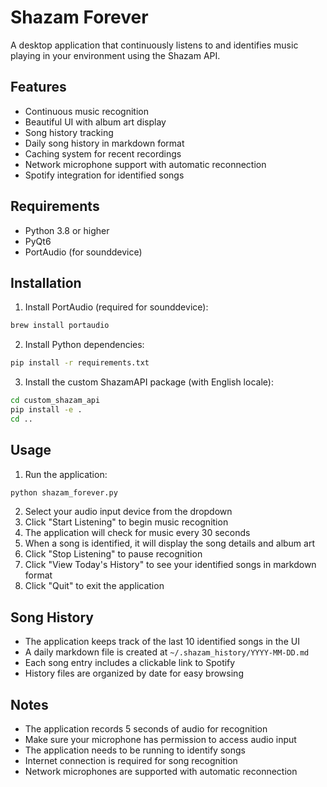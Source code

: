 # Shazam Forever

A desktop application that continuously listens to and identifies music playing in your environment using the Shazam API.

## Features

- Continuous music recognition
- Beautiful UI with album art display
- Song history tracking
- Daily song history in markdown format
- Caching system for recent recordings
- Network microphone support with automatic reconnection
- Spotify integration for identified songs

## Requirements

- Python 3.8 or higher
- PyQt6
- PortAudio (for sounddevice)

## Installation

1. Install PortAudio (required for sounddevice):

```bash
brew install portaudio
```

2. Install Python dependencies:

```bash
pip install -r requirements.txt
```

3. Install the custom ShazamAPI package (with English locale):

```bash
cd custom_shazam_api
pip install -e .
cd ..
```

## Usage

1. Run the application:

```bash
python shazam_forever.py
```

2. Select your audio input device from the dropdown
3. Click "Start Listening" to begin music recognition
4. The application will check for music every 30 seconds
5. When a song is identified, it will display the song details and album art
6. Click "Stop Listening" to pause recognition
7. Click "View Today's History" to see your identified songs in markdown format
8. Click "Quit" to exit the application

## Song History

- The application keeps track of the last 10 identified songs in the UI
- A daily markdown file is created at `~/.shazam_history/YYYY-MM-DD.md`
- Each song entry includes a clickable link to Spotify
- History files are organized by date for easy browsing

## Notes

- The application records 5 seconds of audio for recognition
- Make sure your microphone has permission to access audio input
- The application needs to be running to identify songs
- Internet connection is required for song recognition
- Network microphones are supported with automatic reconnection
